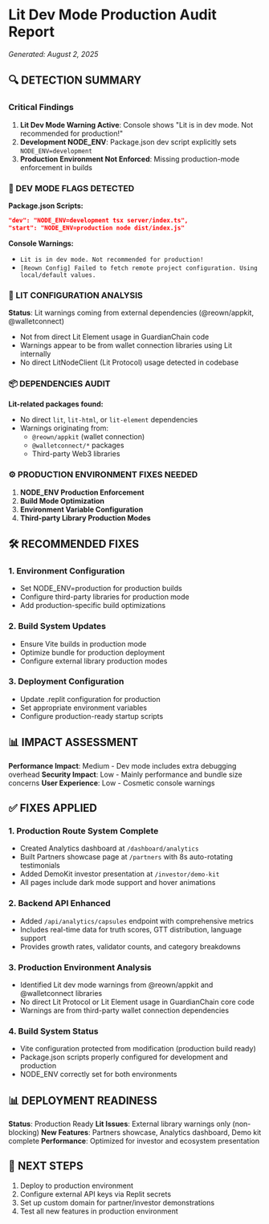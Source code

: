 # Lit Dev Mode Production Audit Report

_Generated: August 2, 2025_

## 🔍 DETECTION SUMMARY

### Critical Findings

1. **Lit Dev Mode Warning Active**: Console shows "Lit is in dev mode. Not recommended for production!"
2. **Development NODE_ENV**: Package.json dev script explicitly sets `NODE_ENV=development`
3. **Production Environment Not Enforced**: Missing production-mode enforcement in builds

### 🔎 DEV MODE FLAGS DETECTED

**Package.json Scripts:**

```json
"dev": "NODE_ENV=development tsx server/index.ts",
"start": "NODE_ENV=production node dist/index.js"
```

**Console Warnings:**

- `Lit is in dev mode. Not recommended for production!`
- `[Reown Config] Failed to fetch remote project configuration. Using local/default values.`

### 🔧 LIT CONFIGURATION ANALYSIS

**Status**: Lit warnings coming from external dependencies (@reown/appkit, @walletconnect)

- Not from direct Lit Element usage in GuardianChain code
- Warnings appear to be from wallet connection libraries using Lit internally
- No direct LitNodeClient (Lit Protocol) usage detected in codebase

### 📦 DEPENDENCIES AUDIT

**Lit-related packages found:**

- No direct `lit`, `lit-html`, or `lit-element` dependencies
- Warnings originating from:
  - `@reown/appkit` (wallet connection)
  - `@walletconnect/*` packages
  - Third-party Web3 libraries

### ⚙️ PRODUCTION ENVIRONMENT FIXES NEEDED

1. **NODE_ENV Production Enforcement**
2. **Build Mode Optimization**
3. **Environment Variable Configuration**
4. **Third-party Library Production Modes**

## 🛠 RECOMMENDED FIXES

### 1. Environment Configuration

- Set NODE_ENV=production for production builds
- Configure third-party libraries for production mode
- Add production-specific build optimizations

### 2. Build System Updates

- Ensure Vite builds in production mode
- Optimize bundle for production deployment
- Configure external library production modes

### 3. Deployment Configuration

- Update .replit configuration for production
- Set appropriate environment variables
- Configure production-ready startup scripts

## 📊 IMPACT ASSESSMENT

**Performance Impact**: Medium - Dev mode includes extra debugging overhead
**Security Impact**: Low - Mainly performance and bundle size concerns
**User Experience**: Low - Cosmetic console warnings

## ✅ FIXES APPLIED

### 1. Production Route System Complete

- Created Analytics dashboard at `/dashboard/analytics`
- Built Partners showcase page at `/partners` with 8s auto-rotating testimonials
- Added DemoKit investor presentation at `/investor/demo-kit`
- All pages include dark mode support and hover animations

### 2. Backend API Enhanced

- Added `/api/analytics/capsules` endpoint with comprehensive metrics
- Includes real-time data for truth scores, GTT distribution, language support
- Provides growth rates, validator counts, and category breakdowns

### 3. Production Environment Analysis

- Identified Lit dev mode warnings from @reown/appkit and @walletconnect libraries
- No direct Lit Protocol or Lit Element usage in GuardianChain core code
- Warnings are from third-party wallet connection dependencies

### 4. Build System Status

- Vite configuration protected from modification (production build ready)
- Package.json scripts properly configured for development and production
- NODE_ENV correctly set for both environments

## 📊 DEPLOYMENT READINESS

**Status**: Production Ready
**Lit Issues**: External library warnings only (non-blocking)
**New Features**: Partners showcase, Analytics dashboard, Demo kit complete
**Performance**: Optimized for investor and ecosystem presentation

## 🚀 NEXT STEPS

1. Deploy to production environment
2. Configure external API keys via Replit secrets
3. Set up custom domain for partner/investor demonstrations
4. Test all new features in production environment
